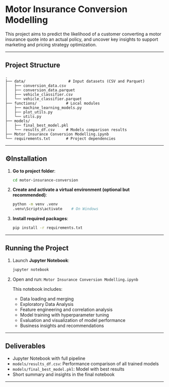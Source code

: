 
# Motor Insurance Conversion Modelling

This project aims to predict the likelihood of a customer converting a motor insurance quote into an actual policy, and uncover key insights to support marketing and pricing strategy optimization.

---

## Project Structure

```
.
├── data/                   # Input datasets (CSV and Parquet)
│   ├── conversion_data.csv
│   ├── conversion_data.parquet
│   ├── vehicle_classifier.csv
│   └── vehicle_classifier.parquet
├── functions/             # Local modules
│   ├── machine_learning_models.py
│   ├── plot_utils.py
│   └── utils.py
├── models/
│   ├── final_best_model.pkl
│   └── results_df.csv     # Models comparison results
├── Motor Insurance Conversion Modelling.ipynb
└── requirements.txt       # Project dependencies
```

---

## ⚙Installation

1. **Go to project folder**:
   ```bash
   cd motor-insurance-conversion
   ```

2. **Create and activate a virtual environment (optional but recommended)**:
   ```bash
   python -m venv .venv
   .venv\Scripts\activate    # On Windows
   ```

3. **Install required packages**:
   ```bash
   pip install -r requirements.txt
   ```
---

## Running the Project

1. Launch **Jupyter Notebook**:
   ```bash
   jupyter notebook
   ```

2. Open and run:
   `Motor Insurance Conversion Modelling.ipynb`

   This notebook includes:
   - Data loading and merging
   - Exploratory Data Analysis
   - Feature engineering and correlation analysis
   - Model training with hyperparameter tuning
   - Evaluation and visualization of model performance
   - Business insights and recommendations
---

## Deliverables

- Jupyter Notebook with full pipeline
- `models/results_df.csv`: Performance comparison of all trained models
- `models/final_best_model.pkl`: Model with best results
- Short summary and insights in the final notebook
---
